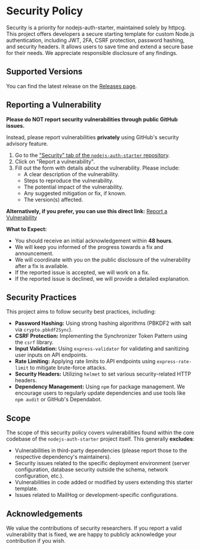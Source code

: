 # Security Policy

Security is a priority for nodejs-auth-starter, maintained solely by httpcg. This project offers developers a secure starting template for custom Node.js authentication, including JWT, 2FA, CSRF protection, password hashing, and security headers. It allows users to save time and extend a secure base for their needs. We appreciate responsible disclosure of any findings.

## Supported Versions

You can find the latest release on the [Releases page](https://github.com/httpcg/nodejs-auth-starter/releases).

## Reporting a Vulnerability

**Please do NOT report security vulnerabilities through public GitHub issues.**

Instead, please report vulnerabilities **privately** using GitHub's security advisory feature.

1.  Go to the ["Security" tab of the `nodejs-auth-starter` repository](https://github.com/httpcg/nodejs-auth-starter/security).
2.  Click on "Report a vulnerability".
3.  Fill out the form with details about the vulnerability. Please include:
    *   A clear description of the vulnerability.
    *   Steps to reproduce the vulnerability.
    *   The potential impact of the vulnerability.
    *   Any suggested mitigation or fix, if known.
    *   The version(s) affected.

**Alternatively, if you prefer, you can use this direct link:**
[Report a Vulnerability](https://github.com/httpcg/nodejs-auth-starter/security/advisories/new)

**What to Expect:**

*   You should receive an initial acknowledgement within **48 hours**.
*   We will keep you informed of the progress towards a fix and announcement.
*   We will coordinate with you on the public disclosure of the vulnerability after a fix is available.
*   If the reported issue is accepted, we will work on a fix.
*   If the reported issue is declined, we will provide a detailed explanation.

## Security Practices

This project aims to follow security best practices, including:

*   **Password Hashing:** Using strong hashing algorithms (PBKDF2 with salt via `crypto.pbkdf2Sync`).
*   **CSRF Protection:** Implementing the Synchronizer Token Pattern using the `csrf` library.
*   **Input Validation:** Using `express-validator` for validating and sanitizing user inputs on API endpoints.
*   **Rate Limiting:** Applying rate limits to API endpoints using `express-rate-limit` to mitigate brute-force attacks.
*   **Security Headers:** Utilizing `helmet` to set various security-related HTTP headers.
*   **Dependency Management:** Using `npm` for package management. We encourage users to regularly update dependencies and use tools like `npm audit` or GitHub's Dependabot.

## Scope

The scope of this security policy covers vulnerabilities found within the core codebase of the `nodejs-auth-starter` project itself. This generally **excludes**:

*   Vulnerabilities in third-party dependencies (please report those to the respective dependency's maintainers).
*   Security issues related to the specific deployment environment (server configuration, database security outside the schema, network configuration, etc.).
*   Vulnerabilities in code added or modified by users extending this starter template.
*   Issues related to MailHog or development-specific configurations.

## Acknowledgements

We value the contributions of security researchers. If you report a valid vulnerability that is fixed, we are happy to publicly acknowledge your contribution if you wish.
